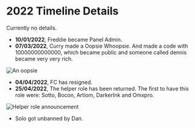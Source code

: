 # 2022 Timeline Details

Currently no details.  
- **10/01/2022**, Freddie became Panel Admin.
- **07/03/2022**, Curry made a Oopsie Whoopsie. And made a code with 10000000000000, which became public and someone called dennis became very very rich.

![An oopsie](/content/timeline/oopsie.png)

- **04/04/2022**, FC has resigned.
- **25/04/2022**, The helper role has been returned. The first to have this role were: Sotto, Bocon, Artiom, DarkerInk and Omxpro.

![Helper role announcement](/content/timeline/helper-role.png)

- Solo got unbanned by Dan.
